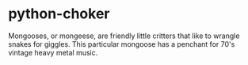 # python-choker
Mongooses, or mongeese, are friendly little critters that like to wrangle snakes for giggles.
This particular mongoose has a penchant for 70's vintage heavy metal music.
